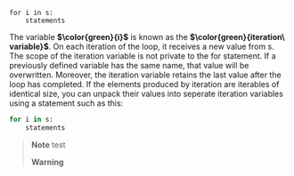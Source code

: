 ```
for i in s:
    statements
```
The variable **$\color{green}{i}$** is known as the **$\color{green}{iteration\ variable}$**. On each iteration of the loop, it receives a new value from s. The scope of the iteration variable is not private to the for statement. If a previously defined variable has the same name, that value will be overwritten. Moreover, the iteration variable retains the last value after the loop has completed.
If the elements produced by iteration are iterables of identical size, you can unpack their values into seperate iteration variables using a statement such as this:
```python
for i in s:
    statements
```


> __Note__ 
> test    
> 
> __Warning__


